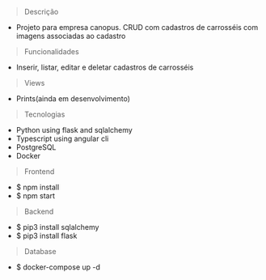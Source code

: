 >Descrição
  - Projeto para empresa canopus. CRUD com cadastros de carrosséis com imagens associadas ao cadastro
>Funcionalidades
  - Inserir, listar, editar e deletar cadastros de carrosséis
>Views
  - Prints(ainda em desenvolvimento)
>Tecnologias
  - Python using flask and sqlalchemy
  - Typescript using angular cli
  - PostgreSQL
  - Docker
>Frontend
  - $ npm install
  - $ npm start
>Backend
  - $ pip3 install sqlalchemy
  - $ pip3 install flask
>Database
  - $ docker-compose up -d

